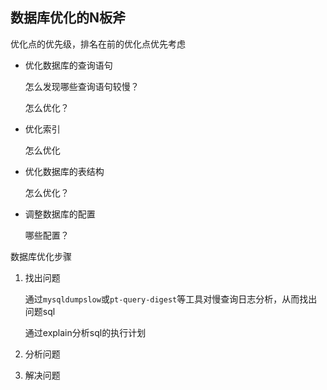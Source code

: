 ## 数据库优化的N板斧

优化点的优先级，排名在前的优化点优先考虑

- 优化数据库的查询语句

  怎么发现哪些查询语句较慢？

  怎么优化？

- 优化索引

  怎么优化

- 优化数据库的表结构

  怎么优化？

- 调整数据库的配置

  哪些配置？



数据库优化步骤

1. 找出问题

   通过`mysqldumpslow`或`pt-query-digest`等工具对慢查询日志分析，从而找出问题sql

   通过explain分析sql的执行计划

2. 分析问题

3. 解决问题

